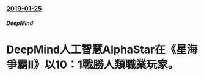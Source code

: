 ### [2019-01-25](/news/2019/01/25/index.md)

##### DeepMind
# DeepMind人工智慧AlphaStar在《星海爭霸II》以10：1戰勝人類職業玩家。



